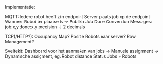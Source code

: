 Implementatie:

MQTT:
Iedere robot heeft zijn endpoint
Server plaats job op de endpoint
Wanneer Robot ter plaatse is -> Publish Job Done
Convention Messages:
job:x,y
done:x,y
precision -> 2 decimals

TCP(/HTTP?):
Occupancy Map?
Positie Robots naar server?
Row Management?

Sveltekit:
Dashboard voor het aanmaken van jobs
-> Manuele assignment
-> Dynamische assigment, eg. Robot distance
Status Jobs + Robots
